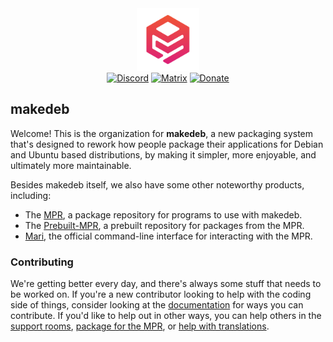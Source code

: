 <div align="center">
  <img alt="makedeb logo" src="https://github.com/makedeb/brand/raw/main/extra/matrix-discord.png" width="100">
  <br>
  <a href="https://discord.gg/R3MhyghtMD"><img alt="Discord" src="https://img.shields.io/discord/938574663565574185?color=5865F2&logo=discord&logoColor=white&style=for-the-badge"></a>
  <a href="https://matrix.to/#/#makedeb:hunterwittenborn.com"><img alt="Matrix" src="https://img.shields.io/matrix/makedeb:hunterwittenborn.com?color=black&logo=matrix&server_fqdn=matrix.hunterwittenborn.com&style=for-the-badge"></a>
  <a href="https://patreon.com/makedeb"><img alt="Donate" src="https://img.shields.io/badge/PATREON-DONATE-FF424D?style=for-the-badge&logo=patreon&logoColor=white"></a>
</div>
<h2>makedeb</h2>

Welcome! This is the organization for **makedeb**, a new packaging system that's designed to rework how people package their applications for Debian and Ubuntu based distributions, by making it simpler, more enjoyable, and ultimately more maintainable.

Besides makedeb itself, we also have some other noteworthy products, including:

- The [MPR](https://mpr.makedeb.org), a package repository for programs to use with makedeb.
- The [Prebuilt-MPR](https://docs.makedeb.org/prebuilt-mpr), a prebuilt repository for packages from the MPR.
- [Mari](https://github.com/makedeb/mari), the official command-line interface for interacting with the MPR.

### Contributing
We're getting better every day, and there's always some stuff that needs to be worked on. If you're a new contributor looking to help with the coding side of things, consider looking at the [documentation](https://docs.makedeb.org/support/ways-to-support-makedeb/#contribute-code) for ways you can contribute. If you'd like to help out in other ways, you can help others in the [support rooms](https://docs.makedeb.org/support/obtaining-support/), [package for the MPR](https://docs.makedeb.org/using-the-mpr/uploading-packages/), or [help with translations](https://docs.makedeb.org/support/ways-to-support-makedeb/#translating).
